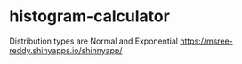 # histogram-calculator
Distribution types are Normal and Exponential 
https://msree-reddy.shinyapps.io/shinnyapp/
